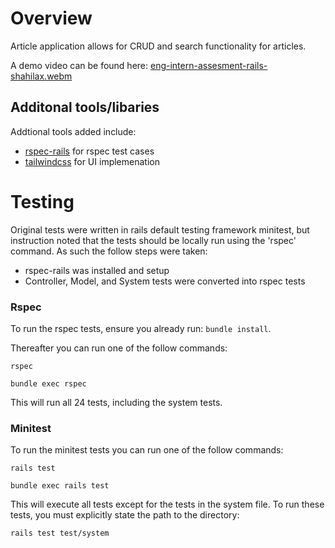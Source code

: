 # Overview
Article application allows for CRUD and search functionality for articles.

A demo video can be found here: [eng-intern-assesment-rails-shahilax.webm](https://github.com/Shopify/eng-intern-assessment-rails/assets/46412618/c146e6b1-a65e-4250-af57-c1327aabfe00)

## Additonal tools/libaries
Addtional tools added include:
- [rspec-rails](https://rspec.info/documentation/6.0/rspec-rails/) for rspec test cases
- [tailwindcss](https://tailwindcss.com/) for UI implemenation

# Testing
Original tests were written in rails default testing framework minitest, but instruction noted that the tests should be locally run using the 'rspec' command. As such the follow steps were taken:
- rspec-rails was installed and setup
- Controller, Model, and System tests were converted into rspec tests


### Rspec
To run the rspec tests, ensure you already run: ```bundle install```. 

Thereafter you can run one of the follow commands:
```
rspec
```

```
bundle exec rspec 
```
This will run all 24 tests, including the system tests.


### Minitest

To run the minitest tests you can run one of the follow commands:
```
rails test
```
```
bundle exec rails test
```
This will execute all tests except for the tests in the system file. To run these tests, you must explicitly state the path to the directory:
```
rails test test/system
```

